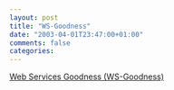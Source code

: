 ```yaml
---
layout: post
title: "WS-Goodness"
date: "2003-04-01T23:47:00+01:00"
comments: false
categories: 
---
```


<p><a href="http://www.extreme.indiana.edu/xgws/specs/wsg/ws-goodness.html" title="Web Services Goodness (WS-Goodness)">Web Services Goodness (WS-Goodness)</a></p>

